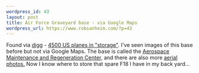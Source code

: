 ```yaml
--- 
wordpress_id: 43
layout: post
title: Air Force Graveyard base - via Google Maps
wordpress_url: https://www.robsanheim.com/?p=43
---
```

Found via <a href="https://www.digg.com">digg</a> - <a href="https://maps.google.ca/maps?q=air+force+base&#038;ll=32.157903,-110.830958&#038;sll=32.156722,-110.947151&#038;spn=0.007162,0.014718&#038;sspn=0.120622,0.247879&#038;t=k&#038;num=10&#038;start=0&#038;hl=en">4500 US planes in "storage"</a>.  I've seen images of this base before but not via Google Maps.  The base is called the <a href="https://www.dm.af.mil/AMARC/">Aerospace Maintenance and Regeneration Center</a>, and there are also more <a href="https://www.dm.af.mil/AMARC/aerial_gallery.html">aerial photos.</a>  Now I know where to store that spare F18 I have in my back yard...
